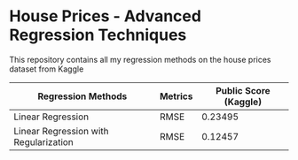 # House Prices - Advanced Regression Techniques
This repository contains all my regression methods on the house prices dataset from Kaggle

| Regression Methods| Metrics | Public Score (Kaggle) | 
| ---- | ---- | ---- |
|Linear Regression | RMSE | 0.23495 |
|Linear Regression with Regularization | RMSE | 0.12457|
